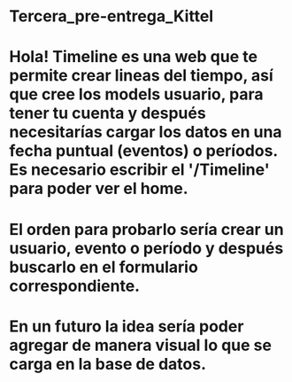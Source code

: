 # Tercera_pre-entrega_Kittel

# Hola! Timeline es una web que te permite crear lineas del tiempo, así que cree los models usuario, para tener tu cuenta y después necesitarías cargar los datos en una fecha puntual (eventos) o períodos. Es necesario escribir el '/Timeline' para poder ver el home.
# El orden para probarlo sería crear un usuario, evento o período y después buscarlo en el formulario correspondiente.

# En un futuro la idea sería poder agregar de manera visual lo que se carga en la base de datos.
